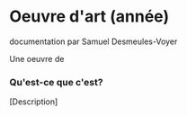 # Oeuvre d'art (année)
documentation par Samuel Desmeules-Voyer

Une oeuvre de


### Qu'est-ce que c'est?
[Description]

